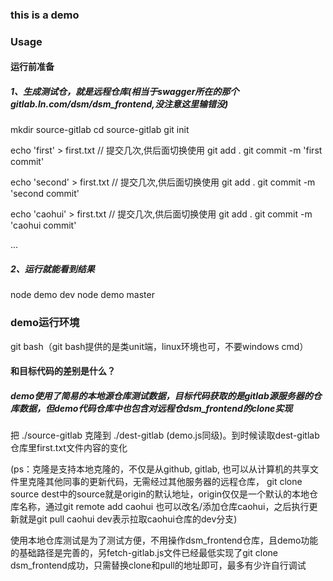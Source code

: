 ###  this is a demo

### Usage

####  运行前准备

#####  1、生成测试仓，就是远程仓库(相当于swagger所在的那个gitlab.ln.com/dsm/dsm_frontend,没注意这里输错没)

mkdir source-gitlab
cd source-gitlab
git init 

echo 'first' > first.txt  // 提交几次,供后面切换使用 
git add .
git commit -m 'first commit'

echo 'second' > first.txt  // 提交几次,供后面切换使用 
git add .
git commit -m 'second commit'

echo 'caohui' > first.txt  // 提交几次,供后面切换使用 
git add .
git commit -m 'caohui commit'

...


##### 2、运行就能看到结果
node demo dev
node demo master


###  demo运行环境
git bash（git bash提供的是类unit端，linux环境也可，不要windows cmd）


####   和目标代码的差别是什么？
#####  demo使用了简易的本地源仓库测试数据，目标代码获取的是gitlab源服务器的仓库数据，但demo代码仓库中也包含对远程仓dsm_frontend的clone实现

把 ./source-gitlab 克隆到 ./dest-gitlab (demo.js同级)。到时候读取dest-gitlab仓库里first.txt文件内容的变化

(ps：克隆是支持本地克隆的，不仅是从github, gitlab, 也可以从计算机的共享文件里克隆其他同事的更新代码，无需经过其他服务器的远程仓库， git clone source dest中的source就是origin的默认地址，origin仅仅是一个默认的本地仓库名称，通过git remote add caohui <repoUrl>也可以改名/添加仓库caohui，之后执行更新就是git pull caohui dev表示拉取caohui仓库的dev分支)

使用本地仓库测试是为了测试方便，不用操作dsm_frontend仓库，且demo功能的基础路径是完善的，另fetch-gitlab.js文件已经最低实现了git clone dsm_frontend成功，只需替换clone和pull的地址即可，最多有少许自行调试
